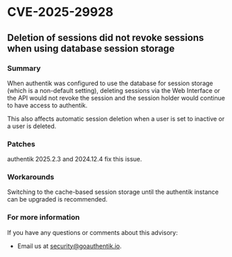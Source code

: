 # CVE-2025-29928

## Deletion of sessions did not revoke sessions when using database session storage

### Summary

When authentik was configured to use the database for session storage (which is a non-default setting), deleting sessions via the Web Interface or the API would not revoke the session and the session holder would continue to have access to authentik.

This also affects automatic session deletion when a user is set to inactive or a user is deleted.

### Patches

authentik 2025.2.3 and 2024.12.4 fix this issue.

### Workarounds

Switching to the cache-based session storage until the authentik instance can be upgraded is recommended.

### For more information

If you have any questions or comments about this advisory:

- Email us at [security@goauthentik.io](mailto:security@goauthentik.io).
